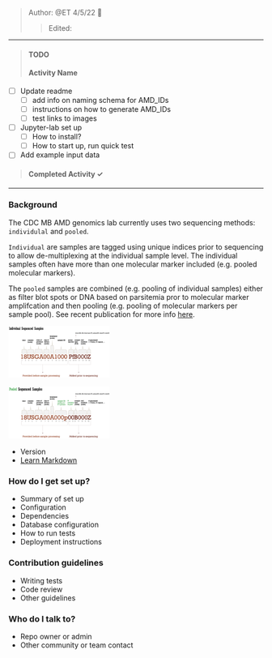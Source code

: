 > Author: @ET 4/5/22 :goat:
>> Edited:
----
>#### TODO ####
>#### Activity Name ####
 - [ ] Update readme
    - [ ] add info on naming schema for AMD_IDs  
    - [ ] instructions on how to generate AMD_IDs
    - [ ] test links to images  
 - [ ] Jupyter-lab set up
    - [ ] How to install?
    - [ ] How to start up, run quick test
 - [ ] Add example input data

>#### Completed Activity ✓ ####

------

### Background ###


The CDC MB AMD genomics lab currently uses two sequencing methods: `individulal` and `pooled`.

`Individual` are samples are tagged using unique indices prior to sequencing to allow de-multiplexing at the individual sample level. The individual samples often have more than one molecular marker included (e.g. pooled molecular markers).

The `pooled` samples are combined (e.g. pooling of individual samples) either as filter blot spots or DNA  based on parsitemia pror to molecular marker amplifcation and then pooling (e.g. pooling of molecular markers per sample pool). See recent publication for more info [here](https://pubmed.ncbi.nlm.nih.gov/35030215/).

<p float="left">
<img
  src="/images/ind_sample_ID.png"
  alt="AMD ID: individual"
  title="Individual Sample ID"
  style="display: inline-block; margin: 0 auto; max-width: 200px"/>

  <img
    src="/images/pooled_sample_ID.png"
    alt="AMD ID: individual"
    title="Individual Sample ID"
    style="display: inline-block; margin: 0 auto; max-width: 200px"/>
</p>

* Version
* [Learn Markdown](https://bitbucket.org/tutorials/markdowndemo)

### How do I get set up? ###

* Summary of set up
* Configuration
* Dependencies
* Database configuration
* How to run tests
* Deployment instructions

### Contribution guidelines ###

* Writing tests
* Code review
* Other guidelines

### Who do I talk to? ###

* Repo owner or admin
* Other community or team contact
